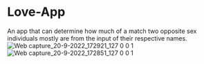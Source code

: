 # Love-App
An app that can determine how much of a match two opposite sex individuals mostly are from the input of their respective names.
![Web capture_20-9-2022_172921_127 0 0 1](https://user-images.githubusercontent.com/107750683/191314910-d9d2292e-4224-41a2-880e-74be0bed7e84.jpeg)
![Web capture_20-9-2022_172851_127 0 0 1](https://user-images.githubusercontent.com/107750683/191314934-599ea0ee-adf6-49be-b0b5-1955fc66f6e8.jpeg)
